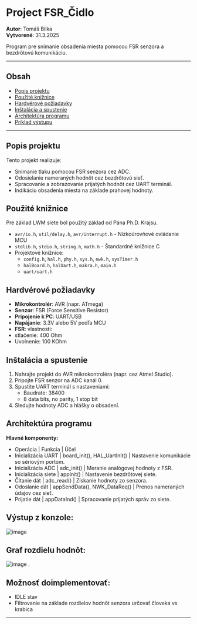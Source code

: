 # Project FSR_Čidlo

**Autor**: Tomáš Bilka  
**Vytvorené**: 31.3.2025  

Program pre snímanie obsadenia miesta pomocou FSR senzora a bezdrôtovú komunikáciu.

---

## Obsah

- [Popis projektu](#popis-projektu)
- [Použité knižnice](#použité-knižnice)
- [Hardvérové požiadavky](#hardvérové-požiadavky)
- [Inštalácia a spustenie](#inštalácia-a-spustenie)
- [Architektúra programu](#architektúra-programu)
- [Príklad výstupu](#výstup-z-konzole)

---

## Popis projektu

Tento projekt realizuje:
- Snímanie tlaku pomocou FSR senzora cez ADC.
- Odosielanie nameraných hodnôt cez bezdrôtovú sieť.
- Spracovanie a zobrazovanie prijatých hodnôt cez UART terminál.
- Indikáciu obsadenia miesta na základe prahovej hodnoty.

## Použité knižnice
Pre základ LWM siete bol použitý základ od Pána Ph.D. Krajsu. 
- `avr/io.h`, `util/delay.h`, `avr/interrupt.h` - Nízkoúrovňové ovládanie MCU
- `stdlib.h`, `stdio.h`, `string.h`, `math.h` - Štandardné knižnice C
- Projektové knižnice:
  - `config.h`, `hal.h`, `phy.h`, `sys.h`, `nwk.h`, `sysTimer.h`
  - `halBoard.h`, `halUart.h`, `makra.h`, `main.h`
  - `uart/uart.h`

## Hardvérové požiadavky

- **Mikrokontrolér**: AVR (napr. ATmega)
- **Senzor**: FSR (Force Sensitive Resistor)
- **Pripojenie k PC**: UART/USB
- **Napájanie**: 3.3V alebo 5V podľa MCU
- **FSR**: vlastnosti:
- stlačenie: 400 Ohm
- Uvolnenie: 100 KOhm 
## Inštalácia a spustenie

1. Nahrajte projekt do AVR mikrokontroléra (napr. cez Atmel Studio).
2. Pripojte FSR senzor na ADC kanál 0.
3. Spustite UART terminál s nastaveniami:
   - Baudrate: 38400
   - 8 data bits, no parity, 1 stop bit
4. Sledujte hodnoty ADC a hlášky o obsadení.

## Architektúra programu

**Hlavné komponenty:**

- Operácia | Funkcia | Účel
- Inicializácia UART | board_init(), HAL_UartInit() | Nastavenie komunikácie so sériovým portom.
- Inicializácia ADC | adc_init() | Meranie analógovej hodnoty z FSR.
- Inicializácia siete | appInit() | Nastavenie bezdrôtovej siete.
- Čítanie dát | adc_read() | Získanie hodnoty zo senzora.
- Odoslanie dát | appSendData(), NWK_DataReq() | Prenos nameraných údajov cez sieť.
- Prijatie dát | appDataInd() | Spracovanie prijatých správ zo siete.



## Výstup z konzole:
![image](https://github.com/user-attachments/assets/4458dd52-bb0d-42c7-a41a-f2ed53e76222)

## Graf rozdielu hodnôt:
![image](https://github.com/user-attachments/assets/dd068fa2-c434-4c3f-98f4-3f16761f0212)
.
## Možnosť doimplementovať:
- IDLE stav
- Filtrovanie na základe rozdielov hodnôt senzora určovať človeka vs krabica
---

